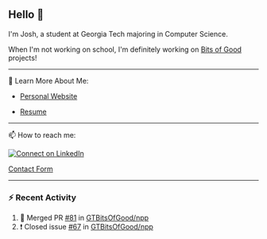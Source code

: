 ## Hello 👋

I'm Josh, a student at Georgia Tech majoring in Computer Science.

When I'm not working on school, I'm definitely working on [Bits of Good](https://bitsofgood.org) projects!

---

📖 Learn More About Me:

* [Personal Website](https://mcfarl.in)

* [Resume](https://www.dropbox.com/s/xak4fdv0h2ghhhy/JoshuaMcFarlin_Resume.pdf?dl=0)

---

📫 How to reach me:

[![Connect on LinkedIn](https://img.shields.io/badge/--linkedin?label=LinkedIn&logo=LinkedIn&style=social)](https://www.linkedin.com/in/joshmcfarlin)

[Contact Form](https://mcfarl.in/contact)

---

### :zap: Recent Activity

<!--START_SECTION:activity-->
1. 🎉 Merged PR [#81](https://github.com/GTBitsOfGood/npp/pull/81) in [GTBitsOfGood/npp](https://github.com/GTBitsOfGood/npp)
2. ❗️ Closed issue [#67](https://github.com/GTBitsOfGood/npp/issues/67) in [GTBitsOfGood/npp](https://github.com/GTBitsOfGood/npp)
<!--END_SECTION:activity-->
